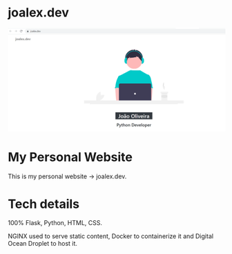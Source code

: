 # joalex.dev

<p align="center">
    <img src="https://github.com/j-000/joalex.dev/blob/master/static/main.PNG" />
</p>


# My Personal Website

This is my personal website -> joalex.dev.

# Tech details

100% Flask, Python, HTML, CSS. 

NGINX used to serve static content, Docker to containerize it and Digital Ocean Droplet to host it. 